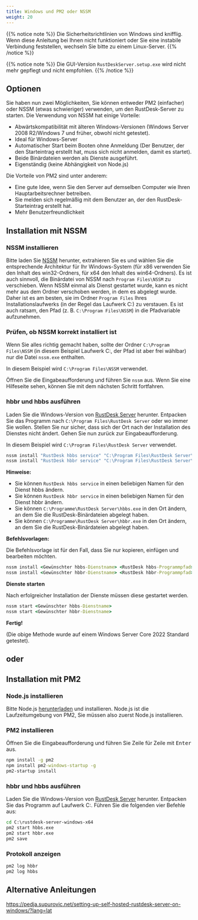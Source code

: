 ```yaml
---
title: Windows und PM2 oder NSSM
weight: 20
---
```


{{% notice note %}}
Die Sicherheitsrichtlinien von Windows sind knifflig. Wenn diese Anleitung bei Ihnen nicht funktioniert oder Sie eine instabile Verbindung feststellen, wechseln Sie bitte zu einem Linux-Server.
{{% /notice %}}

{{% notice note %}}
Die GUI-Version `RustDeskServer.setup.exe` wird nicht mehr gepflegt und nicht empfohlen.
{{% /notice %}}

## Optionen
Sie haben nun zwei Möglichkeiten, Sie können entweder PM2 (einfacher) oder NSSM (etwas schwieriger) verwenden, um den RustDesk-Server zu starten.
Die Verwendung von NSSM hat einige Vorteile:
- Abwärtskompatibilität mit älteren Windows-Versionen (Windows Server 2008 R2/Windows 7 und früher, obwohl nicht getestet).
- Ideal für Windows-Server
- Automatischer Start beim Booten ohne Anmeldung (Der Benutzer, der den Starteintrag erstellt hat, muss sich nicht anmelden, damit es startet).
- Beide Binärdateien werden als Dienste ausgeführt.
- Eigenständig (keine Abhängigkeit von Node.js)

Die Vorteile von PM2 sind unter anderem:
- Eine gute Idee, wenn Sie den Server auf demselben Computer wie Ihren Hauptarbeitsrechner betreiben.
- Sie melden sich regelmäßig mit dem Benutzer an, der den RustDesk-Starteintrag erstellt hat.
- Mehr Benutzerfreundlichkeit

## Installation mit NSSM

### NSSM installieren
Bitte laden Sie [NSSM](https://github.com/dkxce/NSSM/releases/download/v2.25/NSSM_v2.25.zip) herunter, extrahieren Sie es und wählen Sie die entsprechende
Architektur für Ihr Windows-System (für x86 verwenden Sie den Inhalt des win32-Ordners, für x64 den
Inhalt des win64-Ordners). Es ist auch sinnvoll, die Binärdatei von NSSM nach `Program Files\NSSM` zu verschieben.
Wenn NSSM einmal als Dienst gestartet wurde, kann es nicht mehr aus dem Ordner verschoben werden, in dem es abgelegt wurde.
Daher ist es am besten, sie im Ordner `Program Files` Ihres Installationslaufwerks (in der Regel das Laufwerk C:) zu verstauen.
Es ist auch ratsam, den Pfad (z. B. `C:\Program Files\NSSM`) in die Pfadvariable aufzunehmen.

### Prüfen, ob NSSM korrekt installiert ist
Wenn Sie alles richtig gemacht haben, sollte der Ordner `C:\Program Files\NSSM`
(in diesem Beispiel Laufwerk C:, der Pfad ist aber frei wählbar)
nur die Datei `nssm.exe` enthalten.

In diesem Beispiel wird `C:\Program Files\NSSM` verwendet.

Öffnen Sie die Eingabeaufforderung und führen Sie `nssm` aus. Wenn Sie eine Hilfeseite sehen, können Sie mit dem nächsten Schritt fortfahren.

### hbbr und hbbs ausführen
Laden Sie die Windows-Version von [RustDesk Server](https://github.com/rustdesk/rustdesk-server/releases) herunter.
Entpacken Sie das Programm nach `C:\Program Files\RustDesk Server` oder wo immer Sie wollen. Stellen Sie nur sicher,
dass sich der Ort nach der Installation des Dienstes nicht ändert. Gehen Sie nun zurück zur Eingabeaufforderung.

In diesem Beispiel wird `C:\Program Files\RustDesk Server` verwendet.
```cmd
nssm install "RustDesk hbbs service" "C:\Program Files\RustDesk Server\hbbs.exe"
nssm install "RustDesk hbbr service" "C:\Program Files\RustDesk Server\hbbr.exe"
```
**Hinweise:**
- Sie können `RustDesk hbbs service` in einen beliebigen Namen für den Dienst hbbs ändern.
- Sie können `RustDesk hbbr service` in einen beliebigen Namen für den Dienst hbbr ändern.
- Sie können `C:\Programme\RustDesk Server\hbbs.exe` in den Ort ändern, an dem Sie die RustDesk-Binärdateien abgelegt haben.
- Sie können `C:\Programme\RustDesk Server\hbbr.exe` in den Ort ändern, an dem Sie die RustDesk-Binärdateien abgelegt haben.

**Befehlsvorlagen:**

Die Befehlsvorlage ist für den Fall, dass Sie nur kopieren, einfügen und bearbeiten möchten.

```cmd
nssm install <Gewünschter hbbs-Dienstname> <RustDesk hbbs-Programmpfad> <RustDesk hbbs-Parameter>
nssm install <Gewünschter hbbr-Dienstname> <RustDesk hbbr-Programmpfad> <RustDesk hbbr-Parameter>
```

**Dienste starten**

Nach erfolgreicher Installation der Dienste müssen diese gestartet werden.
```cmd
nssm start <Gewünschter hbbs-Dienstname>
nssm start <Gewünschter hbbr-Dienstname>
```

**Fertig!**

(Die obige Methode wurde auf einem Windows Server Core 2022 Standard getestet).

## oder

## Installation mit PM2

### Node.js installieren

Bitte Node.js [herunterladen](https://nodejs.org/dist/v16.14.2/node-v16.14.2-x86.msi) und installieren.
Node.js ist die Laufzeitumgebung von PM2, Sie müssen also zuerst Node.js installieren.

### PM2 installieren

Öffnen Sie die Eingabeaufforderung und führen Sie Zeile für Zeile mit <kbd>Enter</kbd> aus.

```cmd
npm install -g pm2
npm install pm2-windows-startup -g
pm2-startup install
```

### hbbr und hbbs ausführen

Laden Sie die Windows-Version von [RustDesk Server](https://github.com/rustdesk/rustdesk-server/releases) herunter. Entpacken Sie das Programm auf Laufwerk C:. Führen Sie die folgenden vier Befehle aus:

```cmd
cd C:\rustdesk-server-windows-x64
pm2 start hbbs.exe
pm2 start hbbr.exe
pm2 save
```

### Protokoll anzeigen

```cmd
pm2 log hbbr
pm2 log hbbs
```

## Alternative Anleitungen
https://pedja.supurovic.net/setting-up-self-hosted-rustdesk-server-on-windows/?lang=lat
